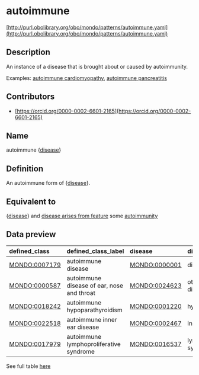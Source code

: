 # autoimmune 

[http://purl.obolibrary.org/obo/mondo/patterns/autoimmune.yaml](http://purl.obolibrary.org/obo/mondo/patterns/autoimmune.yaml)
## Description 

An instance of a disease that is brought about or caused by autoimmunity.

Examples: [autoimmune cardiomyopathy](http://purl.obolibrary.org/obo/MONDO_0030701), [autoimmune pancreatitis](http://purl.obolibrary.org/obo/MONDO_0015175)
## Contributors 
* [https://orcid.org/0000-0002-6601-2165](https://orcid.org/0000-0002-6601-2165) 
## Name 

autoimmune {[disease](http://purl.obolibrary.org/obo/MONDO_0000001)}

## Definition 

An autoimmune form of {[disease](http://purl.obolibrary.org/obo/MONDO_0000001)}.

## Equivalent to 

{[disease](http://purl.obolibrary.org/obo/MONDO_0000001)} and [disease arises from feature](http://purl.obolibrary.org/obo/RO_0004022) some [autoimmunity](http://purl.obolibrary.org/obo/HP_0002960)

## Data preview 
| defined_class                                | defined_class_label                        | disease                                      | disease_label                |
|:---------------------------------------------|:-------------------------------------------|:---------------------------------------------|:-----------------------------|
| [MONDO:0007179](http://purl.obolibrary.org/obo/MONDO_0007179) | autoimmune disease                         | [MONDO:0000001](http://purl.obolibrary.org/obo/MONDO_0000001) | disease or disorder          |
| [MONDO:0000587](http://purl.obolibrary.org/obo/MONDO_0000587) | autoimmune disease of ear, nose and throat | [MONDO:0024623](http://purl.obolibrary.org/obo/MONDO_0024623) | otorhinolaryngologic disease |
| [MONDO:0018242](http://purl.obolibrary.org/obo/MONDO_0018242) | autoimmune hypoparathyroidism              | [MONDO:0001220](http://purl.obolibrary.org/obo/MONDO_0001220) | hypoparathyroidism           |
| [MONDO:0022518](http://purl.obolibrary.org/obo/MONDO_0022518) | autoimmune inner ear disease               | [MONDO:0002467](http://purl.obolibrary.org/obo/MONDO_0002467) | inner ear disorder           |
| [MONDO:0017979](http://purl.obolibrary.org/obo/MONDO_0017979) | autoimmune lymphoproliferative syndrome    | [MONDO:0016537](http://purl.obolibrary.org/obo/MONDO_0016537) | lymphoproliferative syndrome |

See full table [here](https://github.com/monarch-initiative/mondo/blob/master/src/patterns/data/matches/autoimmune.tsv) 
